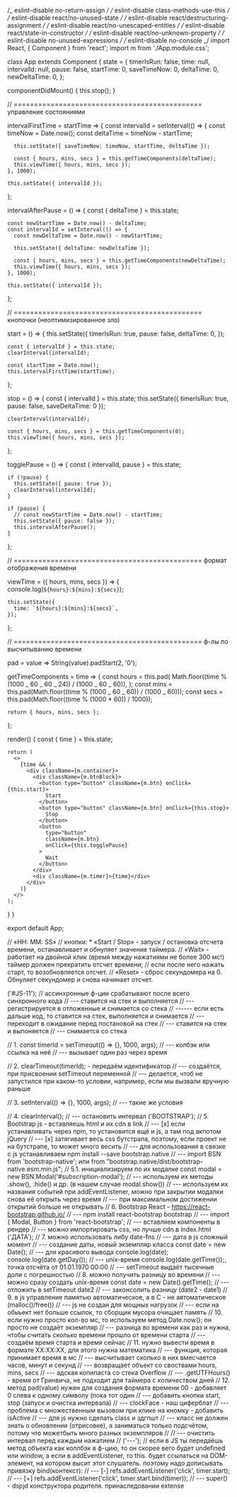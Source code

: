 /_ eslint-disable no-return-assign _/ /_ eslint-disable class-methods-use-this
_/ /_ eslint-disable react/no-unused-state _/ /_ eslint-disable
react/destructuring-assignment _/ /_ eslint-disable react/no-unescaped-entities
_/ /_ eslint-disable react/state-in-constructor _/ /_ eslint-disable
react/no-unknown-property _/ /_ eslint-disable no-unused-expressions _/ /_
eslint-disable no-console _/ import React, { Component } from 'react'; import m
from './App.module.css';

class App extends Component { state = { timerIsRun: false, time: null,
intervalId: null, pause: false, startTime: 0, saveTimeNow: 0, deltaTime: 0,
newDeltaTime: 0, };

componentDidMount() { this.stop(); }

// ============================================== управление состояниями

intervalFirstTime = startTime => { const intervalId = setInterval(() => { const
timeNow = Date.now(); const deltaTime = timeNow - startTime;

      this.setState({ saveTimeNow: timeNow, startTime, deltaTime });

      const { hours, mins, secs } = this.getTimeComponents(deltaTime);
      this.viewTime({ hours, mins, secs });
    }, 1000);

    this.setState({ intervalId });

};

intervalAfterPause = () => { const { deltaTime } = this.state;

    const newStartTime = Date.now() - deltaTime;
    const intervalId = setInterval(() => {
      const newDeltaTime = Date.now() - newStartTime;

      this.setState({ deltaTime: newDeltaTime });

      const { hours, mins, secs } = this.getTimeComponents(newDeltaTime);
      this.viewTime({ hours, mins, secs });
    }, 1000);

    this.setState({ intervalId });

};

// ============================================== кнопочки (неоптимизированное
зло)

start = () => { this.setState({ timerIsRun: true, pause: false, deltaTime: 0,
});

    const { intervalId } = this.state;
    clearInterval(intervalId);

    const startTime = Date.now();
    this.intervalFirstTime(startTime);

};

stop = () => { const { intervalId } = this.state; this.setState({ timerIsRun:
true, pause: false, saveDeltaTime: 0 });

    clearInterval(intervalId);

    const { hours, mins, secs } = this.getTimeComponents(0);
    this.viewTime({ hours, mins, secs });

};

togglePause = () => { const { intervalId, pause } = this.state;

    if (!pause) {
      this.setState({ pause: true });
      clearInterval(intervalId);
    }

    if (pause) {
      // const newStartTime = Date.now() - startTime;
      this.setState({ pause: false });
      this.intervalAfterPause();
    }

};

// ============================================== формат отображения времени

viewTime = ({ hours, mins, secs }) => { console.log(`${hours}:${mins}:${secs}`);

    this.setState({
      time: `${hours}:${mins}:${secs}`,
    });

};

// ============================================== ф-лы по высчитыванию времени

pad = value => String(value).padStart(2, '0');

getTimeComponents = time => { const hours = this.pad( Math.floor((time % (1000 _
60 _ 60 _ 24)) / (1000 _ 60 _ 60)), ); const mins = this.pad(Math.floor((time %
(1000 _ 60 _ 60)) / (1000 _ 60))); const secs = this.pad(Math.floor((time %
(1000 \* 60)) / 1000));

    return { hours, mins, secs };

};

render() { const { time } = this.state;

    return (
      <>
        {time && (
          <div className={m.container}>
            <div className={m.btnBlock}>
              <button type="button" className={m.btn} onClick={this.start}>
                Start
              </button>
              <button type="button" className={m.btn} onClick={this.stop}>
                Stop
              </button>
              <button
                type="button"
                className={m.btn}
                onClick={this.togglePause}
              >
                Wait
              </button>
            </div>
            <div className={m.timer}>{time}</div>
          </div>
        )}
      </>
    );

} }

export default App;

// «HH: MM: SS» // кнопки: \* «Start / Stop» - запуск / остановка отсчета
времени, останавливает и обнуляет значение таймера. // «Wait» - работает на
двойной клик (время между нажатиями не более 300 мс!) таймер должен прекратить
отсчет времени; // если после него нажать старт, то возобновляется отсчет. //
«Reset» - сброс секундомера на 0. Обнуляет секундомер и снова начинает отсчет.

('#JS-11'); // ассинхронные ф-ции срабатывают после всего синхронного кода //
--- ставится на стек и выполняется // --- регистрируется в отложенные и
снимается со стека // ------ если есть дальше код, то ставится на стек,
выполняется и снимается // --- переходит в ожидание перед постановой на стек //
--- ставится на стек и выпоняется // --- снимается со стека

// 1. const timerId = setTimeout(() => {}, 1000, args); // --- колбэк или ссылка
на неё // --- вызывает один раз через время

// 2. clearTimeout(timerId); - передаём идентификатор // --- создаётся, при
присвоении setTimeout переменной // --- делается, чтоб не запустился при
каком-то условии, например, если мы вызвали вручную раньше

// 3. setInterval(() => {}, 1000, args); // --- такие же условия

// 4. clearInterval(); // --- остановить интервал ('BOOTSTRAP'); // 5. Bootstrap
js - вставляешь html и их cdn в link // --- [x] если устанавливать через npm, то
установится ещё и js, а там под акпотом jQuery // --- [x] затягивает весь css
бутстрапа, поэтому, если проект не на бутстрапе, то может много весить // ---
для использования в связке с js устанавливаем npm install --save
bootstrap.native // --- import BSN from 'bootstrap-native'; или from
"bootstrap.native/dist/bootstrap-native.esm.min.js"; // 5.1. инициализируем по
их модалке const modal = new BSN.Modal('#subscription-modal'); // --- используем
их методы .show(), .hide() и др. (в нашем случае modal.show()) // --- используем
их названия событий при addEventListener, можно при закрытии модалки снова её
открыть через время // --- при максимальном достижении открытий больше не
открывать // 6. Bootstrap React - https://react-bootstrap.github.io/ // --- npm
install react-bootstrap bootstrap // --- import { Modal, Button } from
'react-bootstrap'; // --- вставляем компоненты в рендер // --- можно
импортировать css, но лучше cdn в <link> index.html ('ДАТА'); // 7. можно
использовать либу date-fns // --- дата в js сложный момент // --- создание даты,
новый экземпляр класса const date = new Date(); // --- для красивого вывода
console.log(date); console.log(date.getDay()); // --- unix-время
console.log(date.getTime());, точка отсчёта от 01.01.1970 00:00 // ---
setTimeout выдаёт тысячные доли с погрешностью // 8. можно получить разницу во
времени // --- можно сразу создать unix-время const date = new Date().getTime();
// --- отложить в setTimeout date2 // --- законсолить разницу (date2 - date1)
// 9. в js управление памятью автоматическое, а в С - не автоматическое
(malloc()/free()) // --- js не создан для мощных нагрузок // --- если на обьъект
нет больше ссылок, то сборщик мусора очищает память // 10. если нужно просто
кол-во мс, то используем метод Date.now(); он просто не создаёт экземпляр // ---
разница во времени как раз и нужна, чтобы считать сколько времени прошло от
времени старта // --- создаём время старта и время сейчас // 11. нужно вывести
время в формате XX:XX:XX, для этого нужна математика // --- функция, которая
принимает время в мс // --- высчитывает сколько в них вмесчается часов, минут и
секунд // --- возвращает объект со своствами hours, mins, secs // --- адская
копипаста со стека Overflow // --- .getUTFHours() - время от Гринвича, не
подходит для таймера с количеством дней // 12. метод pad(value) нужен для
создания формата времени 00 - добавляет 0 слева к одному символу (пока тот один
// --- добавить кнопки start, stop (запуск и очистка интервала) // ---
clockFace - наш циферблат // --- проблема с множественным вызовом при клике на
кномку - добавить isActive // --- для js нужно сделать class и здгпшт // ---
класс не должен знать о обновлении (отрисовке), а заниматься только подсчётом,
потому что можетбыть много разных экземпляров // // --- очистить интервал перед
каждым нажатием // ('---'); // если в JS ты передаёшь метод объекта как коллбэк
в ф-цию, то он скорее вего будет undefined или window, а если в
addEventListener, то this. будет ссылаться на DOM-элемент, на котором высит этот
слушатель. поэтому надо дописывать привязку bind(контекст): // --- [-]
refs.addEventListener('click', timer.start); // --- [+]
refs.addEventListener('click', timer.start.bind(timer)); // --- super() - dspjd
конструктора родителя. принаследовании extense
